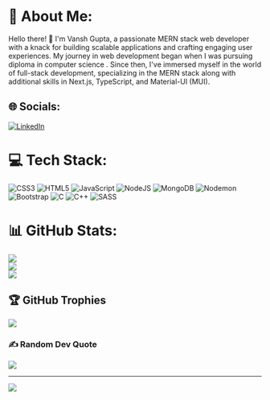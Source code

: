 # 💫 About Me:
Hello there! 👋 I'm Vansh Gupta, a passionate MERN stack web developer with a knack for building scalable applications and crafting engaging user experiences. My journey in web development began when I was pursuing diploma in computer science . Since then, I've immersed myself in the world of full-stack development, specializing in the MERN stack along with additional skills in Next.js, TypeScript, and Material-UI (MUI).


## 🌐 Socials:
<!--[![Instagram](https://img.shields.io/badge/Instagram-%23E4405F.svg?logo=Instagram&logoColor=white)](https://instagram.com/the.vansh.gupta)-->
[![LinkedIn](https://img.shields.io/badge/LinkedIn-%230077B5.svg?logo=linkedin&logoColor=white)](https://linkedin.com/in/vansh-gupta-886b74243) 

# 💻 Tech Stack:
![CSS3](https://img.shields.io/badge/css3-%231572B6.svg?style=for-the-badge&logo=css3&logoColor=white) ![HTML5](https://img.shields.io/badge/html5-%23E34F26.svg?style=for-the-badge&logo=html5&logoColor=white) ![JavaScript](https://img.shields.io/badge/javascript-%23323330.svg?style=for-the-badge&logo=javascript&logoColor=%23F7DF1E) ![NodeJS](https://img.shields.io/badge/node.js-6DA55F?style=for-the-badge&logo=node.js&logoColor=white) ![MongoDB](https://img.shields.io/badge/MongoDB-%234ea94b.svg?style=for-the-badge&logo=mongodb&logoColor=white) ![Nodemon](https://img.shields.io/badge/NODEMON-%23323330.svg?style=for-the-badge&logo=nodemon&logoColor=%BBDEAD) ![Bootstrap](https://img.shields.io/badge/bootstrap-%238511FA.svg?style=for-the-badge&logo=bootstrap&logoColor=white) ![C](https://img.shields.io/badge/c-%2300599C.svg?style=for-the-badge&logo=c&logoColor=white) ![C++](https://img.shields.io/badge/c++-%2300599C.svg?style=for-the-badge&logo=c%2B%2B&logoColor=white) ![SASS](https://img.shields.io/badge/SASS-hotpink.svg?style=for-the-badge&logo=SASS&logoColor=white)
# 📊 GitHub Stats:
![](https://github-readme-stats.vercel.app/api?username=VanshGupta09&theme=dark&hide_border=false&include_all_commits=false&count_private=false)<br/>
![](https://github-readme-streak-stats.herokuapp.com/?user=VanshGupta09&theme=dark&hide_border=false)<br/>
![](https://github-readme-stats.vercel.app/api/top-langs/?username=VanshGupta09&theme=dark&hide_border=false&include_all_commits=false&count_private=false&layout=compact)

## 🏆 GitHub Trophies
![](https://github-profile-trophy.vercel.app/?username=VanshGupta09&theme=radical&no-frame=false&no-bg=true&margin-w=4)

### ✍️ Random Dev Quote
![](https://quotes-github-readme.vercel.app/api?type=horizontal&theme=radical)

---
[![](https://visitcount.itsvg.in/api?id=VanshGupta09&icon=0&color=0)](https://visitcount.itsvg.in)
